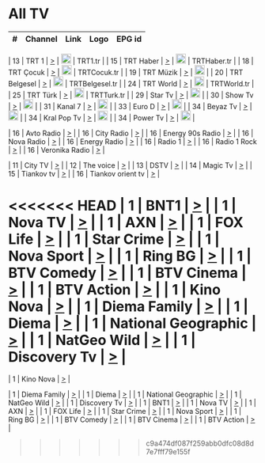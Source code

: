 <h1>All TV</h1>

| #   | Channel        | Link  | Logo | EPG id |
|:---:|:--------------:|:-----:|:----:|:------:|

| 13  | TRT 1            | [>](https://tv-trt1.medya.trt.com.tr/master.m3u8) | <img height="20" src="https://i.imgur.com/j786OLG.png"/> | TRT1.tr |
| 15  | TRT Haber        | [>](https://tv-trthaber.medya.trt.com.tr/master.m3u8) | <img height="20" src="https://i.imgur.com/OVfo8Ab.png"/> | TRTHaber.tr |
| 18  | TRT Çocuk        | [>](https://tv-trtcocuk.medya.trt.com.tr/master.m3u8) | <img height="20" src="https://i.imgur.com/QLFmD6d.png"/> | TRTCocuk.tr |
| 19  | TRT Müzik        | [>](https://tv-trtmuzik.medya.trt.com.tr/master.m3u8) | <img height="20" src="https://i.imgur.com/fIVFCEd.png"/> |
| 20  | TRT Belgesel     | [>](https://tv-trtbelgesel.medya.trt.com.tr/master.m3u8) | <img height="20" src="https://i.imgur.com/MGO87pe.png"/> | TRTBelgesel.tr |
| 24  | TRT World        | [>](https://tv-trtworld.medya.trt.com.tr/master.m3u8) | <img height="20" src="https://i.imgur.com/JEA2xpv.png"/> | TRTWorld.tr |
| 25  | TRT Türk         | [>](https://tv-trtturk.medya.trt.com.tr/master.m3u8) | <img height="20" src="https://i.imgur.com/OSTOQNw.png"/> | TRTTurk.tr |
| 29  | Star Tv   | [>](https://dogus-live.daioncdn.net/startv/startv_360p.m3u8) | <img height="20" src="https://i.imgur.com/IebUZx1.png"/> |
| 30  | Show Tv     | [>](https://ciner-live.daioncdn.net/showtv/showtv.m3u8) | <img height="20" src="https://i.imgur.com/IebUZx1.png"/> |
| 31  | Kanal 7     | [>](https://kanal7-live.daioncdn.net/kanal7/kanal7.m3u8) | <img height="20" src="https://i.imgur.com/IebUZx1.png"/> |
| 33  | Euro D    | [>](https://www.youtube.com/user/KanalD/live) | <img height="20" src="https://i.imgur.com/IebUZx1.png"/> |
| 34  | Beyaz Tv     | [>](https://beyaztv-live.daioncdn.net/beyaztv/beyaztv.m3u8) | <img height="20" src="https://i.imgur.com/IebUZx1.png"/> |
| 34  | Kral Pop Tv     | [>](https://www.youtube.com/watch?v=GuFTuKoXepw) | <img height="20" src="https://i.imgur.com/IebUZx1.png"/> |
| 34  | Power Tv     | [>](https://livetv.powerapp.com.tr/powerTV/powerhd.smil/chunklist.m3u8) | <img height="20" src="https://i.imgur.com/IebUZx1.png"/> |

| 16  | Avto Radio | [>](http://stream.metacast.eu/avtoradio.mp3.m3u) |
| 16  | City Radio | [>](http://stream.metacast.eu/city.aac.m3u) |
| 16  | Energy 90s Radio | [>](http://stream.metacast.eu/energy-90s.m3u) |
| 16  | Nova Radio | [>](http://stream.metacast.eu/nova.aac.m3u) |
| 16  | Energy Radio | [>](http://stream.metacast.eu/nrj.aac.m3u) |
| 16  | Radio 1 | [>](http://stream.metacast.eu/radio1.aac.m3u) |
| 16  | Radio 1 Rock | [>](http://stream.metacast.eu/radio1rock.aac.m3u) |
| 16  | Veronika Radio | [>](http://stream.metacast.eu/veronika.aac.m3u) |

| 11  | City TV | [>](https://tv.city.bg/play/tshls/citytv/index.m3u8) |
| 12  | The voice | [>](https://bss1.neterra.tv/thevoice/thevoice.m3u8) |
| 13  | DSTV | [>](http://46.249.95.140:8081/hls/data.m3u8) |
| 14  | Magic Tv | [>](https://bss1.neterra.tv/magictv/magictv.m3u8) |
| 15  | Tiankov tv | [>](https://streamer103.neterra.tv/tiankov-folk/live.m3u8) |
| 16  | Tiankov orient tv | [>](https://streamer103.neterra.tv/tiankov-orient/live.m3u8) |

<<<<<<< HEAD
| 1 | BNT1 | [>](https://ymkaya.xyz:35646/tv/bnt1/playlist.m3u8?wmsAuthSign=c2VydmVyX3RpbWU9Ny82LzIwMjUgNjo0NTo0MCBQTSZoYXNoX3ZhbHVlPUE4SFgvc0c1ckEyTVdXZmVKTzdhRFE9PSZ2YWxpZG1pbnV0ZXM9NjA=) |
| 1 | Nova TV | [>](https://ymkaya.xyz:35646/tv/novatv/playlist.m3u8?wmsAuthSign=c2VydmVyX3RpbWU9Ny82LzIwMjUgNjo0NTo1MSBQTSZoYXNoX3ZhbHVlPXAzNFFSeUJlaUZpREJNVlFkQ0xaUlE9PSZ2YWxpZG1pbnV0ZXM9NjA=) |
| 1 | AXN | [>](https://ymkaya.xyz:35646/tv/axn/playlist.m3u8?wmsAuthSign=c2VydmVyX3RpbWU9Ny82LzIwMjUgNjo0NjowMSBQTSZoYXNoX3ZhbHVlPUxORGZDRFFJWjJlbEVBYk9NdC9rUUE9PSZ2YWxpZG1pbnV0ZXM9NjA=) |
| 1 | FOX Life | [>](https://ymkaya.xyz:35646/tv/foxlife/playlist.m3u8?wmsAuthSign=c2VydmVyX3RpbWU9Ny82LzIwMjUgNjo0NjoxMiBQTSZoYXNoX3ZhbHVlPW5KdTV1VG84aFh4U1VEOW5CNytDVEE9PSZ2YWxpZG1pbnV0ZXM9NjA=) |
| 1 | Star Crime | [>](https://ymkaya.xyz:35646/tv/foxcrime/playlist.m3u8?wmsAuthSign=c2VydmVyX3RpbWU9Ny82LzIwMjUgNjo0NjoyMiBQTSZoYXNoX3ZhbHVlPWx4LzA1T2UwdkVRdHhON3dRVDhORUE9PSZ2YWxpZG1pbnV0ZXM9NjA=) |
| 1 | Nova Sport | [>](https://ymkaya.xyz:35646/tv/novasport/playlist.m3u8?wmsAuthSign=c2VydmVyX3RpbWU9Ny82LzIwMjUgNjo0NjozMiBQTSZoYXNoX3ZhbHVlPWdhMWZWaVhjYS9ZYjZiVitPSVNTYnc9PSZ2YWxpZG1pbnV0ZXM9NjA=) |
| 1 | Ring BG | [>](https://ymkaya.xyz:35646/tv/ringbg/playlist.m3u8?wmsAuthSign=c2VydmVyX3RpbWU9Ny82LzIwMjUgNjo0Njo0MiBQTSZoYXNoX3ZhbHVlPVAvay9PYU9PZ1ZRMnFiZmpFSlNUWFE9PSZ2YWxpZG1pbnV0ZXM9NjA=) |
| 1 | BTV Comedy | [>](https://ymkaya.xyz:35646/tv/btvcomedy/playlist.m3u8?wmsAuthSign=c2VydmVyX3RpbWU9Ny82LzIwMjUgNjo0Njo1MiBQTSZoYXNoX3ZhbHVlPUVWT3R1WldSeUZLOFZhUXh1Z1ZsQ1E9PSZ2YWxpZG1pbnV0ZXM9NjA=) |
| 1 | BTV Cinema | [>](https://ymkaya.xyz:35646/tv/btvcinema/playlist.m3u8?wmsAuthSign=c2VydmVyX3RpbWU9Ny82LzIwMjUgNjo0NzowMiBQTSZoYXNoX3ZhbHVlPUVZcFFhNVpoUGRkUnZGb2MxL0lhbEE9PSZ2YWxpZG1pbnV0ZXM9NjA=) |
| 1 | BTV Action | [>](https://ymkaya.xyz:35646/tv/btvaction/playlist.m3u8?wmsAuthSign=c2VydmVyX3RpbWU9Ny82LzIwMjUgNjo0NzoxMyBQTSZoYXNoX3ZhbHVlPVZNWVRMS1ROcVN1YzBoM3ArRUxvTVE9PSZ2YWxpZG1pbnV0ZXM9NjA=) |
| 1 | Kino Nova | [>](https://ymkaya.xyz:35646/tv/kinonova/playlist.m3u8?wmsAuthSign=c2VydmVyX3RpbWU9Ny82LzIwMjUgNjo0NzoyMyBQTSZoYXNoX3ZhbHVlPVN0d0JHWTVRM0dnaU5WMDE3Z2NyWWc9PSZ2YWxpZG1pbnV0ZXM9NjA=) |
| 1 | Diema Family | [>](https://ymkaya.xyz:35646/tv/diemafamily/playlist.m3u8?wmsAuthSign=c2VydmVyX3RpbWU9Ny82LzIwMjUgNjo0NzozMyBQTSZoYXNoX3ZhbHVlPWNJL1h0V3g5clUrMFgrRklGZy9RWEE9PSZ2YWxpZG1pbnV0ZXM9NjA=) |
| 1 | Diema | [>](https://ymkaya.xyz:35646/tv/diema/playlist.m3u8?wmsAuthSign=c2VydmVyX3RpbWU9Ny82LzIwMjUgNjo0Nzo0MyBQTSZoYXNoX3ZhbHVlPTd4b2tvYnduMGpmeERwN3E5Tkdtd2c9PSZ2YWxpZG1pbnV0ZXM9NjA=) |
| 1 | National Geographic | [>](https://ymkaya.xyz:35646/tv/natgeo/playlist.m3u8?wmsAuthSign=c2VydmVyX3RpbWU9Ny82LzIwMjUgNjo0Nzo1MyBQTSZoYXNoX3ZhbHVlPW95SXgyTnN3RDZXSTR5SVUzNThrbUE9PSZ2YWxpZG1pbnV0ZXM9NjA=) |
| 1 | NatGeo Wild | [>](https://ymkaya.xyz:35646/tv/natgeowild/playlist.m3u8?wmsAuthSign=c2VydmVyX3RpbWU9Ny82LzIwMjUgNjo0ODowMyBQTSZoYXNoX3ZhbHVlPXBERG56Z0ZWRzRaV2tldkVhRkdDM0E9PSZ2YWxpZG1pbnV0ZXM9NjA=) |
| 1 | Discovery Tv | [>](https://ymkaya.xyz:35646/tv/discovery/playlist.m3u8?wmsAuthSign=c2VydmVyX3RpbWU9Ny82LzIwMjUgNjo0ODoxMyBQTSZoYXNoX3ZhbHVlPXVXTUVKcFlWVWtOZUZkRm84NDF3Tmc9PSZ2YWxpZG1pbnV0ZXM9NjA=) |
=======


| 1 | Kino Nova | [>](https://ymkaya.xyz:11336/tv/kinonova/playlist.m3u8?wmsAuthSign=c2VydmVyX3RpbWU9MS8yLzIwMjUgNDo0MDoyMCBBTSZoYXNoX3ZhbHVlPWlFS1FrWEtMMVRFM3l5YklUWUJQUHc9PSZ2YWxpZG1pbnV0ZXM9NjA=) |

| 1 | Diema Family | [>](https://ymkaya.xyz:11336/tv/diemafamily/playlist.m3u8?wmsAuthSign=c2VydmVyX3RpbWU9MS8yLzIwMjUgNDo0MDozMCBBTSZoYXNoX3ZhbHVlPUVUaTVKTldvZTF5WVVCM0YwL21kaXc9PSZ2YWxpZG1pbnV0ZXM9NjA=) |
| 1 | Diema | [>](https://ymkaya.xyz:11336/tv/diema/playlist.m3u8?wmsAuthSign=c2VydmVyX3RpbWU9MS8yLzIwMjUgNDo0MDo0MCBBTSZoYXNoX3ZhbHVlPVlYMWVJT2NuUjNpUTBsaytEUFFOS2c9PSZ2YWxpZG1pbnV0ZXM9NjA=) |
| 1 | National Geographic | [>](https://ymkaya.xyz:11336/tv/natgeo/playlist.m3u8?wmsAuthSign=c2VydmVyX3RpbWU9MS8yLzIwMjUgNDo0MTo0MSBBTSZoYXNoX3ZhbHVlPTJQTlVmcG5nYWx0M013eUhGRGxnd0E9PSZ2YWxpZG1pbnV0ZXM9NjA=) |
| 1 | NatGeo Wild | [>](https://ymkaya.xyz:11336/tv/natgeowild/playlist.m3u8?wmsAuthSign=c2VydmVyX3RpbWU9MS8yLzIwMjUgNDo0MTo1MSBBTSZoYXNoX3ZhbHVlPVl1OXZaTTliN0hGWEN3eDBYd1duNkE9PSZ2YWxpZG1pbnV0ZXM9NjA=) |
| 1 | Discovery Tv | [>](https://ymkaya.xyz:11336/tv/discovery/playlist.m3u8?wmsAuthSign=c2VydmVyX3RpbWU9MS8yLzIwMjUgNDo0MjowMSBBTSZoYXNoX3ZhbHVlPWtBQmdLNlY2RmQwWElzMVYzSDJyVkE9PSZ2YWxpZG1pbnV0ZXM9NjA=) |
| 1 | BNT1 | [>](https://ymkaya.xyz:11336/tv/bnt1/playlist.m3u8?wmsAuthSign=c2VydmVyX3RpbWU9MS8yLzIwMjUgNDozODozOCBBTSZoYXNoX3ZhbHVlPVVrMVlRQXpJWlhYeUh6ZFVpSC9NMUE9PSZ2YWxpZG1pbnV0ZXM9NjA=) |
| 1 | Nova TV | [>](https://ymkaya.xyz:11336/tv/novatv/playlist.m3u8?wmsAuthSign=c2VydmVyX3RpbWU9MS8yLzIwMjUgNDozODo0OCBBTSZoYXNoX3ZhbHVlPUVxQjh1a0ZzYkVGZU8zZDFGTzdreVE9PSZ2YWxpZG1pbnV0ZXM9NjA=) |
| 1 | AXN | [>](https://ymkaya.xyz:11336/tv/axn/playlist.m3u8?wmsAuthSign=c2VydmVyX3RpbWU9MS8yLzIwMjUgNDozODo1OCBBTSZoYXNoX3ZhbHVlPUpkWStGY1hkNXhaOVpPZ0thQ0FZL3c9PSZ2YWxpZG1pbnV0ZXM9NjA=) |
| 1 | FOX Life | [>](https://ymkaya.xyz:11336/tv/foxlife/playlist.m3u8?wmsAuthSign=c2VydmVyX3RpbWU9MS8yLzIwMjUgNDozOToxMCBBTSZoYXNoX3ZhbHVlPWt1ZDc1T3AzYlZDTjJnSy9TU0xJZlE9PSZ2YWxpZG1pbnV0ZXM9NjA=) |
| 1 | Star Crime | [>](https://ymkaya.xyz:11336/tv/foxcrime/playlist.m3u8?wmsAuthSign=c2VydmVyX3RpbWU9MS8yLzIwMjUgNDozOToyMCBBTSZoYXNoX3ZhbHVlPXIwVU45Nm9FR1l2enNkTG9TanBxbmc9PSZ2YWxpZG1pbnV0ZXM9NjA=) |
| 1 | Nova Sport | [>](https://ymkaya.xyz:11336/tv/novasport/playlist.m3u8?wmsAuthSign=c2VydmVyX3RpbWU9MS8yLzIwMjUgNDozOTozMCBBTSZoYXNoX3ZhbHVlPXlSZ0UxazVaM0xhSmc0NmR4T0c1T2c9PSZ2YWxpZG1pbnV0ZXM9NjA=) |
| 1 | Ring BG | [>](https://ymkaya.xyz:11336/tv/ringbg/playlist.m3u8?wmsAuthSign=c2VydmVyX3RpbWU9MS8yLzIwMjUgNDozOTo0MCBBTSZoYXNoX3ZhbHVlPTR4aUlFNHVUYWN4enY1WkVuOFZma2c9PSZ2YWxpZG1pbnV0ZXM9NjA=) |
| 1 | BTV Comedy | [>](https://ymkaya.xyz:11336/tv/btvcomedy/playlist.m3u8?wmsAuthSign=c2VydmVyX3RpbWU9MS8yLzIwMjUgNDozOTo1MCBBTSZoYXNoX3ZhbHVlPUtrMTJ2RHNTTUU1RFp1ZkVOdXFSK3c9PSZ2YWxpZG1pbnV0ZXM9NjA=) |
| 1 | BTV Cinema | [>](https://ymkaya.xyz:11336/tv/btvcinema/playlist.m3u8?wmsAuthSign=c2VydmVyX3RpbWU9MS8yLzIwMjUgNDozOTo1OSBBTSZoYXNoX3ZhbHVlPTZWcU9FZW56cG1NM1lrYy8xNE5NeHc9PSZ2YWxpZG1pbnV0ZXM9NjA=) |
| 1 | BTV Action | [>](https://ymkaya.xyz:11336/tv/btvaction/playlist.m3u8?wmsAuthSign=c2VydmVyX3RpbWU9MS8yLzIwMjUgNDo0MDoxMCBBTSZoYXNoX3ZhbHVlPUlDd0ErRkZVWThyMVZwR3c2REdGZ3c9PSZ2YWxpZG1pbnV0ZXM9NjA=) |
>>>>>>> c9a474df087f259abb0dfc08d8d7e7fff79e155f

